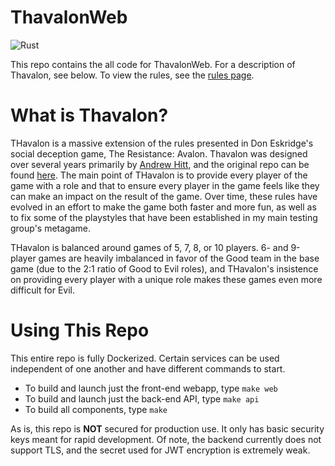 # ThavalonWeb
![Rust](https://github.com/theadd336/ThavalonWeb/workflows/Rust/badge.svg)

This repo contains the all code for ThavalonWeb. For a description of Thavalon, see below. To view the rules, see the [rules page](docs/rules.md).

# What is Thavalon?
THavalon is a massive extension of the rules presented in Don Eskridge's social deception game, The Resistance: Avalon. Thavalon was designed over several years primarily by [Andrew Hitt](https://github.com/aquadrizzt/), and the original repo can be found [here](https://github.com/aquadrizzt/thavalon). The main point of THavalon is to provide every player of the game with a role and that to ensure every player in the game feels like they can make an impact on the result of the game. Over time, these rules have evolved in an effort to make the game both faster and more fun, as well as to fix some of the playstyles that have been established in my main testing group's metagame.

THavalon is balanced around games of 5, 7, 8, or 10 players. 6- and 9-player games are heavily imbalanced in favor of the Good team in the base game (due to the 2:1 ratio of Good to Evil roles), and THavalon's insistence on providing every player with a unique role makes these games even more difficult for Evil.

# Using This Repo
This entire repo is fully Dockerized. Certain services can be used independent of one another and have different commands to start.
* To build and launch just the front-end webapp, type `make web`
* To build and launch just the back-end API, type `make api`
* To build all components, type `make`

As is, this repo is **NOT** secured for production use. It only has basic security keys meant for rapid development. Of note, the backend currently does not support TLS, and the secret used for JWT encryption is extremely weak.
